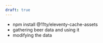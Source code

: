 ```yaml
---
draft: true
---
```


- npm install @11ty/eleventy-cache-assets
- gathering beer data and using it
- modifying the data

